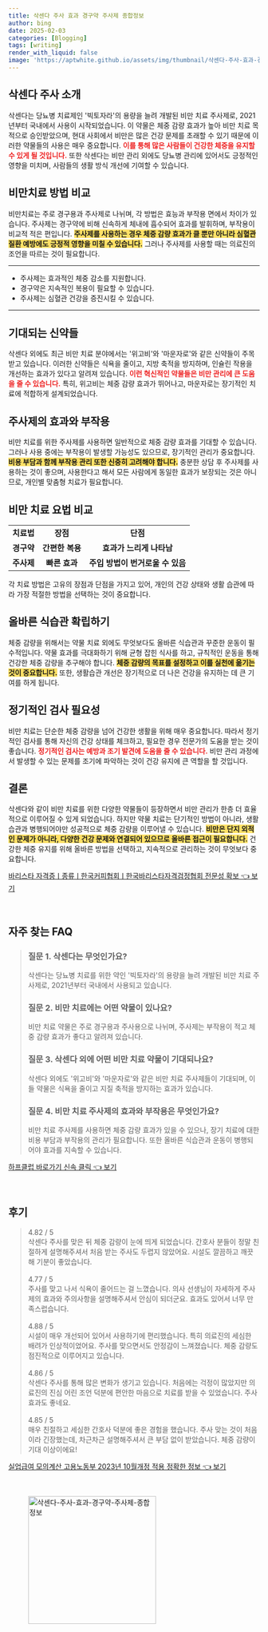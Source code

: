 ```yaml
---
title: 삭센다 주사 효과 경구약 주사제 종합정보
author: bing
date: 2025-02-03
categories: [Blogging]
tags: [writing]
render_with_liquid: false
image: 'https://aptwhite.github.io/assets/img/thumbnail/삭센다-주사-효과-경구약-주사제-종합정보.webp'
---
```



<h2 id='삭센다_주사_소개'>삭센다 주사 소개</h2>

<p>삭센다는 당뇨병 치료제인 '빅토자라'의 용량을 늘려 개발된 비만 치료 주사제로, 2021년부터 국내에서 사용이 시작되었습니다. 이 약물은 체중 감량 효과가 높아 비만 치료 목적으로 승인받았으며, 현대 사회에서 비만은 많은 건강 문제를 초래할 수 있기 때문에 이러한 약물들의 사용은 매우 중요합니다. <b><span style="color: #ee2323;">이를 통해 많은 사람들이 건강한 체중을 유지할 수 있게 될 것입니다.</span></b> 또한 삭센다는 비만 관리 외에도 당뇨병 관리에 있어서도 긍정적인 영향을 미치며, 사람들의 생활 방식 개선에 기여할 수 있습니다.</p>

<h2 id='비만치료_방법_비교'>비만치료 방법 비교</h2>

<p>비만치료는 주로 경구용과 주사제로 나뉘며, 각 방법은 효능과 부작용 면에서 차이가 있습니다. 주사제는 경구약에 비해 신속하게 체내에 흡수되어 효과를 발휘하며, 부작용이 비교적 적은 편입니다. <b><span style="background-color: #ffe066;">주사제를 사용하는 경우 체중 감량 효과가 클 뿐만 아니라 심혈관 질환 예방에도 긍정적 영향을 미칠 수 있습니다.</span></b> 그러나 주사제를 사용할 때는 의료진의 조언을 따르는 것이 필요합니다.</p>

<hr />

<ul>
    <li>주사제는 효과적인 체중 감소를 지원합니다.</li>
    <li>경구약은 지속적인 복용이 필요할 수 있습니다.</li>
    <li>주사제는 심혈관 건강을 증진시킬 수 있습니다.</li>
</ul>

<hr />

<h2 id='기대되는_신약들'>기대되는 신약들</h2>

<p>삭센다 외에도 최근 비만 치료 분야에서는 '위고비'와 '마운자로'와 같은 신약들이 주목받고 있습니다. 이러한 신약들은 식욕을 줄이고, 지방 축적을 방지하며, 인슐린 작용을 개선하는 효과가 있다고 알려져 있습니다. <b><span style="color: #ee2323;">이런 혁신적인 약물들은 비만 관리에 큰 도움을 줄 수 있습니다.</span></b> 특히, 위고비는 체중 감량 효과가 뛰어나고, 마운자로는 장기적인 치료에 적합하게 설계되었습니다.</p>

<h2 id='주사제의_효과와_부작용'>주사제의 효과와 부작용</h2>

<p>비만 치료를 위한 주사제를 사용하면 일반적으로 체중 감량 효과를 기대할 수 있습니다. 그러나 사용 중에는 부작용이 발생할 가능성도 있으므로, 장기적인 관리가 중요합니다. <b><span style="background-color: #ffe066;">비용 부담과 함께 부작용 관리 또한 신중히 고려해야 합니다.</span></b> 충분한 상담 후 주사제를 사용하는 것이 좋으며, 사용한다고 해서 모든 사람에게 동일한 효과가 보장되는 것은 아니므로, 개인별 맞춤형 치료가 필요합니다.</p>

<h2 id='비만치료_치료요법_비교'>비만 치료 요법 비교</h2>

<table>
    <tr>
        <td style="text-align: center; height: 17px;"><b>치료법</b></td>
        <td style="text-align: center; height: 17px;"><b>장점</b></td>
        <td style="text-align: center; height: 17px;"><b>단점</b></td>
    </tr>
    <tr>
        <td style="text-align: center; height: 17px;"><b>경구약</b></td>
        <td style="text-align: center; height: 17px;"><b>간편한 복용</b></td>
        <td style="text-align: center; height: 17px;"><b>효과가 느리게 나타남</b></td>
    </tr>
    <tr>
        <td style="text-align: center; height: 17px;"><b>주사제</b></td>
        <td style="text-align: center; height: 17px;"><b>빠른 효과</b></td>
        <td style="text-align: center; height: 17px;"><b>주입 방법이 번거로울 수 있음</b></td>
    </tr>
</table>

<p>각 치료 방법은 고유의 장점과 단점을 가지고 있어, 개인의 건강 상태와 생활 습관에 따라 가장 적절한 방법을 선택하는 것이 중요합니다. <!-- 추가 행이 필요하면 복사하여 추가하세요 --> </p>

<h2 id='올바른_식습관_확립하기'>올바른 식습관 확립하기</h2>

<p>체중 감량을 위해서는 약물 치료 외에도 무엇보다도 올바른 식습관과 꾸준한 운동이 필수적입니다. 약물 효과를 극대화하기 위해 균형 잡힌 식사를 하고, 규칙적인 운동을 통해 건강한 체중 감량을 추구해야 합니다. <b><span style="background-color: #ffe066;">체중 감량의 목표를 설정하고 이를 실천에 옮기는 것이 중요합니다.</span></b> 또한, 생활습관 개선은 장기적으로 더 나은 건강을 유지하는 데 큰 기여를 하게 됩니다.</p>

<h2 id='정기적인_검사_필요성'>정기적인 검사 필요성</h2>

<p>비만 치료는 단순한 체중 감량을 넘어 건강한 생활을 위해 매우 중요합니다. 따라서 정기적인 검사를 통해 자신의 건강 상태를 체크하고, 필요한 경우 전문가의 도움을 받는 것이 좋습니다. <b><span style="color: #ee2323;">정기적인 검사는 예방과 조기 발견에 도움을 줄 수 있습니다.</span></b> 비만 관리 과정에서 발생할 수 있는 문제를 조기에 파악하는 것이 건강 유지에 큰 역할을 할 것입니다.</p>

<h2 id='결론'>결론</h2>

<p>삭센다와 같이 비만 치료를 위한 다양한 약물들이 등장하면서 비만 관리가 한층 더 효율적으로 이루어질 수 있게 되었습니다. 하지만 약물 치료는 단기적인 방법이 아니라, 생활 습관과 병행되어야만 성공적으로 체중 감량을 이루어낼 수 있습니다. <b><span style="background-color: #ffe066;">비만은 단지 외적인 문제가 아니라, 다양한 건강 문제와 연결되어 있으므로 올바른 접근이 필요합니다.</span></b> 건강한 체중 유지를 위해 올바른 방법을 선택하고, 지속적으로 관리하는 것이 무엇보다 중요합니다.</p>


<p><a class="click-button" title="바리스타 자격증ㅣ종류ㅣ한국커피협회ㅣ한국바리스타자격검정협회 전문성 확보" href="https://aptwhite.github.io/posts/%EB%B0%94%EB%A6%AC%EC%8A%A4%ED%83%80-%EC%9E%90%EA%B2%A9%EC%A6%9D%E3%85%A3%EC%A2%85%EB%A5%98%E3%85%A3%ED%95%9C%EA%B5%AD%EC%BB%A4%ED%94%BC%ED%98%91%ED%9A%8C%E3%85%A3%ED%95%9C%EA%B5%AD%EB%B0%94%EB%A6%AC%EC%8A%A4%ED%83%80%EC%9E%90%EA%B2%A9%EA%B2%80%EC%A0%95%ED%98%91%ED%9A%8C-%EC%A0%84%EB%AC%B8%EC%84%B1-%ED%99%95%EB%B3%B4/" rel="dofollow">바리스타 자격증ㅣ종류ㅣ한국커피협회ㅣ한국바리스타자격검정협회 전문성 확보 👈 보기</a></p><br>
<h2 id='자주_찾는_FAQ'>자주 찾는 FAQ</h2>
<div itemscope="" itemtype="https://schema.org/FAQPage"> 
<blockquote> 
<div itemscope="" itemprop="mainEntity" itemtype="https://schema.org/Question"> 
<h3 itemprop="name">질문 1. 삭센다는 무엇인가요?</h3> 
<div itemscope="" itemprop="acceptedAnswer" itemtype="https://schema.org/Answer"> 
<span itemprop="text"> 
<p>삭센다는 당뇨병 치료를 위한 약인 '빅토자라'의 용량을 늘려 개발된 비만 치료 주사제로, 2021년부터 국내에서 사용되고 있습니다.</p> 
</span> 
</div> 
</div> 

<div itemscope="" itemprop="mainEntity" itemtype="https://schema.org/Question"> 
<h3 itemprop="name">질문 2. 비만 치료에는 어떤 약물이 있나요?</h3> 
<div itemscope="" itemprop="acceptedAnswer" itemtype="https://schema.org/Answer"> 
<span itemprop="text"> 
<p>비만 치료 약물은 주로 경구용과 주사용으로 나뉘며, 주사제는 부작용이 적고 체중 감량 효과가 좋다고 알려져 있습니다.</p> 
</span> 
</div> 
</div> 

<div itemscope="" itemprop="mainEntity" itemtype="https://schema.org/Question"> 
<h3 itemprop="name">질문 3. 삭센다 외에 어떤 비만 치료 약물이 기대되나요?</h3> 
<div itemscope="" itemprop="acceptedAnswer" itemtype="https://schema.org/Answer"> 
<span itemprop="text"> 
<p>삭센다 외에도 '위고비'와 '마운자로'와 같은 비만 치료 주사제들이 기대되며, 이들 약물은 식욕을 줄이고 지질 축적을 방지하는 효과가 있습니다.</p> 
</span> 
</div> 
</div> 

<div itemscope="" itemprop="mainEntity" itemtype="https://schema.org/Question"> 
<h3 itemprop="name">질문 4. 비만 치료 주사제의 효과와 부작용은 무엇인가요?</h3> 
<div itemscope="" itemprop="acceptedAnswer" itemtype="https://schema.org/Answer"> 
<span itemprop="text"> 
<p>비만 치료 주사제를 사용하면 체중 감량 효과가 있을 수 있으나, 장기 치료에 대한 비용 부담과 부작용의 관리가 필요합니다. 또한 올바른 식습관과 운동이 병행되어야 효과를 지속할 수 있습니다.</p> 
</span> 
</div> 
</div> 

</blockquote> 
</div>
<p><a class="click-button" title="하프클럽 바로가기 신속 클릭" href="https://aptwhite.github.io/posts/%ED%95%98%ED%94%84%ED%81%B4%EB%9F%BD-%EB%B0%94%EB%A1%9C%EA%B0%80%EA%B8%B0-%EC%8B%A0%EC%86%8D-%ED%81%B4%EB%A6%AD/" rel="dofollow">하프클럽 바로가기 신속 클릭 👈 보기</a></p><br>
<h2 id='후기'>후기</h2>
<div itemscope itemtype="https://schema.org/Product">
  <blockquote>
  <div itemprop="review" itemscope itemtype="https://schema.org/Review">
      <div itemprop="reviewRating" itemscope itemtype="https://schema.org/Rating"> <span itemprop="ratingValue">4.82</span> / <span itemprop="bestRating">5</span> </div>
      <span itemprop="reviewBody">삭센다 주사를 맞은 뒤 체중 감량이 눈에 띄게 되었습니다. 간호사 분들이 정말 친절하게 설명해주셔서 처음 받는 주사도 두렵지 않았어요. 시설도 깔끔하고 깨끗해 기분이 좋았습니다.</span>
  </div>
  <br>
  <div itemprop="review" itemscope itemtype="https://schema.org/Review">
      <div itemprop="reviewRating" itemscope itemtype="https://schema.org/Rating"> <span itemprop="ratingValue">4.77</span> / <span itemprop="bestRating">5</span> </div>
      <span itemprop="reviewBody">주사를 맞고 나서 식욕이 줄어드는 걸 느꼈습니다. 의사 선생님이 자세하게 주사제의 효과와 주의사항을 설명해주셔서 안심이 되더군요. 효과도 있어서 너무 만족스럽습니다.</span>
  </div>
  <br>
  <div itemprop="review" itemscope itemtype="https://schema.org/Review">
      <div itemprop="reviewRating" itemscope itemtype="https://schema.org/Rating"> <span itemprop="ratingValue">4.88</span> / <span itemprop="bestRating">5</span> </div>
      <span itemprop="reviewBody">시설이 매우 개선되어 있어서 사용하기에 편리했습니다. 특히 의료진의 세심한 배려가 인상적이었어요. 주사를 맞으면서도 안정감이 느껴졌습니다. 체중 감량도 점진적으로 이루어지고 있습니다.</span>
  </div>
  <br>
  <div itemprop="review" itemscope itemtype="https://schema.org/Review">
      <div itemprop="reviewRating" itemscope itemtype="https://schema.org/Rating"> <span itemprop="ratingValue">4.86</span> / <span itemprop="bestRating">5</span> </div>
      <span itemprop="reviewBody">삭센다 주사를 통해 많은 변화가 생기고 있습니다. 처음에는 걱정이 많았지만 의료진의 진심 어린 조언 덕분에 편안한 마음으로 치료를 받을 수 있었습니다. 주사 효과도 좋네요.</span>
  </div>
  <br>
  <div itemprop="review" itemscope itemtype="https://schema.org/Review">
      <div itemprop="reviewRating" itemscope itemtype="https://schema.org/Rating"> <span itemprop="ratingValue">4.85</span> / <span itemprop="bestRating">5</span> </div>
      <span itemprop="reviewBody">매우 친절하고 세심한 간호사 덕분에 좋은 경험을 했습니다. 주사 맞는 것이 처음이라 긴장했는데, 차근차근 설명해주셔서 큰 부담 없이 받았습니다. 체중 감량이 기대 이상이에요!</span>
  </div>
  </blockquote>
</div>
<p><a class="click-button" title="실업급여 모의계산 고용노동부 2023년 10월개정 적용 정확한 정보" href="https://aptwhite.github.io/posts/%EC%8B%A4%EC%97%85%EA%B8%89%EC%97%AC-%EB%AA%A8%EC%9D%98%EA%B3%84%EC%82%B0-%EA%B3%A0%EC%9A%A9%EB%85%B8%EB%8F%99%EB%B6%80-2023%EB%85%84-10%EC%9B%94%EA%B0%9C%EC%A0%95-%EC%A0%81%EC%9A%A9-%EC%A0%95%ED%99%95%ED%95%9C-%EC%A0%95%EB%B3%B4/" rel="dofollow">실업급여 모의계산 고용노동부 2023년 10월개정 적용 정확한 정보 👈 보기</a></p><br>
<figure class="image"><img src="https://aptwhite.github.io/assets/img/thumbnail/삭센다-주사-효과-경구약-주사제-종합정보.webp" alt="삭센다-주사-효과-경구약-주사제-종합정보" width="256" height="256"></figure>